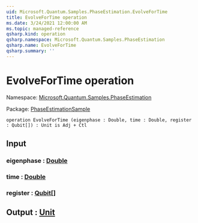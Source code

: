 ```yaml
---
uid: Microsoft.Quantum.Samples.PhaseEstimation.EvolveForTime
title: EvolveForTime operation
ms.date: 3/24/2021 12:00:00 AM
ms.topic: managed-reference
qsharp.kind: operation
qsharp.namespace: Microsoft.Quantum.Samples.PhaseEstimation
qsharp.name: EvolveForTime
qsharp.summary: ''
---
```


# EvolveForTime operation

Namespace: [Microsoft.Quantum.Samples.PhaseEstimation](xref:Microsoft.Quantum.Samples.PhaseEstimation)

Package: [PhaseEstimationSample](https://nuget.org/packages/PhaseEstimationSample)




```qsharp
operation EvolveForTime (eigenphase : Double, time : Double, register : Qubit[]) : Unit is Adj + Ctl
```


## Input

### eigenphase : [Double](xref:microsoft.quantum.lang-ref.double)




### time : [Double](xref:microsoft.quantum.lang-ref.double)




### register : [Qubit](xref:microsoft.quantum.lang-ref.qubit)[]





## Output : [Unit](xref:microsoft.quantum.lang-ref.unit)

